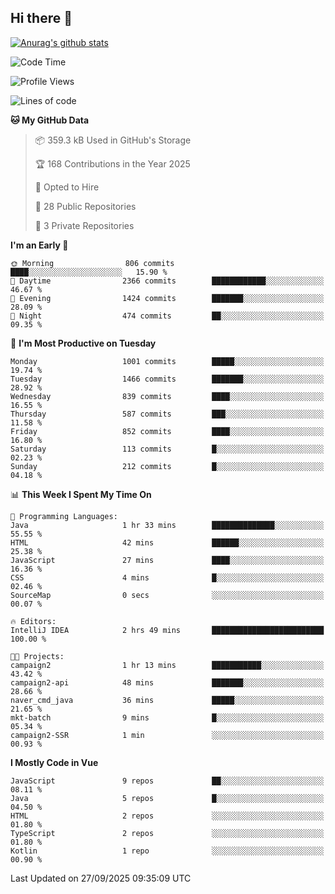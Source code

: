 ## Hi there 👋

[![Anurag's github stats](https://github-readme-stats.vercel.app/api?username=Songwonseok)](https://github.com/anuraghazra/github-readme-stats)



<!--START_SECTION:waka-->
![Code Time](http://img.shields.io/badge/Code%20Time-3%2C774%20hrs%2024%20mins-blue)

![Profile Views](http://img.shields.io/badge/Profile%20Views-0-blue)

![Lines of code](https://img.shields.io/badge/From%20Hello%20World%20I%27ve%20Written-34.8%20million%20lines%20of%20code-blue)

**🐱 My GitHub Data** 

> 📦 359.3 kB Used in GitHub's Storage 
 > 
> 🏆 168 Contributions in the Year 2025
 > 
> 💼 Opted to Hire
 > 
> 📜 28 Public Repositories 
 > 
> 🔑 3 Private Repositories 
 > 
**I'm an Early 🐤** 

```text
🌞 Morning                806 commits         ████░░░░░░░░░░░░░░░░░░░░░   15.90 % 
🌆 Daytime                2366 commits        ████████████░░░░░░░░░░░░░   46.67 % 
🌃 Evening                1424 commits        ███████░░░░░░░░░░░░░░░░░░   28.09 % 
🌙 Night                  474 commits         ██░░░░░░░░░░░░░░░░░░░░░░░   09.35 % 
```
📅 **I'm Most Productive on Tuesday** 

```text
Monday                   1001 commits        █████░░░░░░░░░░░░░░░░░░░░   19.74 % 
Tuesday                  1466 commits        ███████░░░░░░░░░░░░░░░░░░   28.92 % 
Wednesday                839 commits         ████░░░░░░░░░░░░░░░░░░░░░   16.55 % 
Thursday                 587 commits         ███░░░░░░░░░░░░░░░░░░░░░░   11.58 % 
Friday                   852 commits         ████░░░░░░░░░░░░░░░░░░░░░   16.80 % 
Saturday                 113 commits         █░░░░░░░░░░░░░░░░░░░░░░░░   02.23 % 
Sunday                   212 commits         █░░░░░░░░░░░░░░░░░░░░░░░░   04.18 % 
```


📊 **This Week I Spent My Time On** 

```text
💬 Programming Languages: 
Java                     1 hr 33 mins        ██████████████░░░░░░░░░░░   55.55 % 
HTML                     42 mins             ██████░░░░░░░░░░░░░░░░░░░   25.38 % 
JavaScript               27 mins             ████░░░░░░░░░░░░░░░░░░░░░   16.36 % 
CSS                      4 mins              █░░░░░░░░░░░░░░░░░░░░░░░░   02.46 % 
SourceMap                0 secs              ░░░░░░░░░░░░░░░░░░░░░░░░░   00.07 % 

🔥 Editors: 
IntelliJ IDEA            2 hrs 49 mins       █████████████████████████   100.00 % 

🐱‍💻 Projects: 
campaign2                1 hr 13 mins        ███████████░░░░░░░░░░░░░░   43.42 % 
campaign2-api            48 mins             ███████░░░░░░░░░░░░░░░░░░   28.66 % 
naver_cmd_java           36 mins             █████░░░░░░░░░░░░░░░░░░░░   21.65 % 
mkt-batch                9 mins              █░░░░░░░░░░░░░░░░░░░░░░░░   05.34 % 
campaign2-SSR            1 min               ░░░░░░░░░░░░░░░░░░░░░░░░░   00.93 % 
```

**I Mostly Code in Vue** 

```text
JavaScript               9 repos             ██░░░░░░░░░░░░░░░░░░░░░░░   08.11 % 
Java                     5 repos             █░░░░░░░░░░░░░░░░░░░░░░░░   04.50 % 
HTML                     2 repos             ░░░░░░░░░░░░░░░░░░░░░░░░░   01.80 % 
TypeScript               2 repos             ░░░░░░░░░░░░░░░░░░░░░░░░░   01.80 % 
Kotlin                   1 repo              ░░░░░░░░░░░░░░░░░░░░░░░░░   00.90 % 
```




 Last Updated on 27/09/2025 09:35:09 UTC
<!--END_SECTION:waka-->
